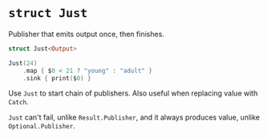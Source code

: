 # `struct Just`

Publisher that emits output once, then finishes.

```swift
struct Just<Output>
```

```swift
Just(24)
    .map { $0 < 21 ? "young" : "adult" }
    .sink { print($0) }
```

Use `Just` to start chain of publishers. Also useful when replacing value with `Catch`.

`Just` can't fail, unlike `Result.Publisher`, and it always produces value, unlike `Optional.Publisher`.
